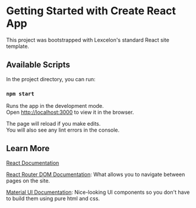 # Getting Started with Create React App

This project was bootstrapped with Lexcelon's standard React site template.

## Available Scripts

In the project directory, you can run:

### `npm start`

Runs the app in the development mode.\
Open [http://localhost:3000](http://localhost:3000) to view it in the browser.

The page will reload if you make edits.\
You will also see any lint errors in the console.

## Learn More

[React Documentation](https://reactjs.org/)

[React Router DOM Documentation](https://v5.reactrouter.com/web/guides/quick-start): What allows you to navigate between pages on the site.

[Material UI Documentation](https://mui.com/material-ui/getting-started/usage/): Nice-looking UI components so you don't have to build them using pure html and css.
